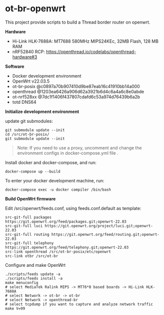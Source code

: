 # ot-br-openwrt
This project provide scripts to build a Thread border router on openwrt. 

**Hardware**

* Hi-Link HLK-7688A: MT7688 580MHz MIPS24KEc, 32MB Flash, 128 MB RAM
* nRF52840 RCP: https://openthread.io/codelabs/openthread-hardware#3


**Software**

* Docker development environment
* OpenWrt v22.03.5
* ot-br-posix @c0897a70b907410d9be87eab16c41910bb14a000
* openthread @1203ea6426a906d62a3921b6d4c6a4a6c8e0abde
* ot-nrf528xx @7dc1f1406f437807cdafd6c53a974d76439b6a2b
* totd DNS64


**Initialize development environment**

update git submodules:

```
git submodule update --init
cd /src/ot-br-posix/
git submodule update --init
```

> Note: If you need to use a proxy, uncomment and change the environment configs in docker-compose.yml file .

Install docker and docker-compose, and run:

```
docker-compose up --build
```

To enter your docker development machine, run:

```
docker-compose exec -u docker compiler /bin/bash
```

**Build OpenWrt firmware**

Edit /src/openwrt/feeds.conf, using feeds.conf.default as template:

```
src-git-full packages https://git.openwrt.org/feed/packages.git;openwrt-22.03
src-git-full luci https://git.openwrt.org/project/luci.git;openwrt-22.03
src-git-full routing https://git.openwrt.org/feed/routing.git;openwrt-22.03
src-git-full telephony https://git.openwrt.org/feed/telephony.git;openwrt-22.03
src-link openthread /src/ot-br-posix/etc/openwrt
src-link otbr /src/ot-br
```

Configure and make OpenWrt

```
./scripts/feeds update -a
./scripts/feeds install -a
make menuconfig
# select MediaTek Ralink MIPS -> MT76*8 based boards -> Hi-Link HLK-7688A
# select Network -> ot-br -> ot-br
# select Network -> openthread-br
# select tcpdump if you want to capture and analyze network traffic
make V=99
```
